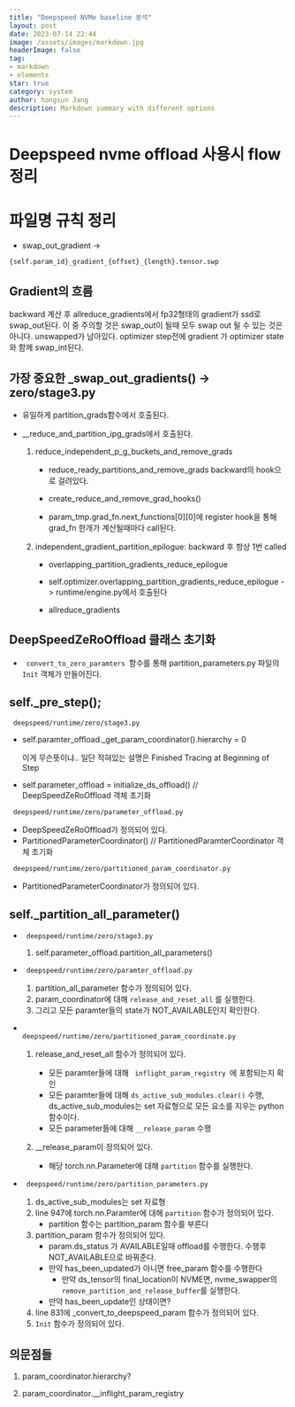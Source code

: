 ```yaml
---
title: "Deepspeed NVMe baseline 분석"
layout: post
date: 2023-07-14 22:44
image: /assets/images/markdown.jpg
headerImage: false
tag:
- markdown
- elements
star: true
category: system
author: hongsun Jang
description: Markdown summary with different options
---
```


# Deepspeed nvme offload 사용시 flow 정리

# 파일명 규칙 정리

- swap_out_gradient -> 
```
{self.param_id}_gradient_{offset}_{length}.tensor.swp
```



## Gradient의 흐름
backward 계산 후 allreduce_gradients에서 fp32형태의 gradient가 ssd로 swap_out된다. 
이 중 주의할 것은 swap_out이 될때 모두 swap out 될 수 있는 것은 아니다. unswapped가 남아있다.
optimizer step전에 gradient 가 optimizer state와 함께 swap_int된다.





## 가장 중요한 _swap_out_gradients() -> zero/stage3.py
- 유일하게 partition_grads함수에서 호출된다. 

- __reduce_and_partition_ipg_grads에서 호출된다.

    1. reduce_independent_p_g_buckets_and_remove_grads
        - reduce_ready_partitions_and_remove_grads
            backward의 hook으로 걸려있다.
        - create_reduce_and_remove_grad_hooks()

        - param_tmp.grad_fn.next_functions[0][0]에 register hook을 통해 grad_fn 한개가 계산될때마다 call된다.

    2. independent_gradient_partition_epilogue: backward 후 항상 1번 called
        - overlapping_partition_gradients_reduce_epilogue

        - self.optimizer.overlapping_partition_gradients_reduce_epilogue -> runtime/engine.py에서 호출된다
    
        - allreduce_gradients




## DeepSpeedZeRoOffload 클래스 초기화
- <code> convert_to_zero_paramters </code>함수를 통해 partition_parameters.py 파일의 <code>Init</code> 객체가 만들어진다.


## self._pre_step();

<code> deepspeed/runtime/zero/stage3.py</code>

- self.paramter_offload._get_param_coordinator().hierarchy = 0

    이게 무슨뜻이냐.. 일단 적혀있는 설명은 Finished Tracing at Beginning of Step

- self.parameter_offload = initialize_ds_offload()
     // DeepSpeedZeRoOffload 객체 초기화

<code> deepspeed/runtime/zero/parameter_offload.py</code>
- DeepSpeedZeRoOffload가 정의되어 있다.
- PartitionedParameterCoordinator() 
    // PartitionedParamterCoordinator 객체 초기화

<code> deepspeed/runtime/zero/partitioned_param_coordinator.py </code>

- PartitionedParameterCoordinator가 정의되어 있다.

## self._partition_all_parameter()

- <code> deepspeed/runtime/zero/stage3.py</code>
    1. self.parameter_offload.partition_all_parameters()

- <code> deepspeed/runtime/zero/paramter_offload.py</code>
    1. partition_all_parameter 함수가 정의되어 있다.
    2. param_coordinator에 대해 <code>release_and_reset_all</code> 를 실행한다.
    3. 그리고 모든 paramter들의 state가 NOT_AVAILABLE인지 확인한다.

- <code> deepspeed/runtime/zero/partitioned_param_coordinate.py</code>
    1. release_and_reset_all 함수가 정의되어 있다.
        - 모든  paramter들에 대해 <code> inflight_param_registry </code>에 포함되는지 확인
        - 모든 paramter들에 대해 <code>ds_active_sub_modules.clear()</code> 수행, ds_active_sub_modules는 set 자료형으로 모든 요소를 지우는 python 함수이다.
        - 모든 parameter들에 대해 <code>__release_param</code> 수행

    2. __release_param이 정의되어 있다.
        - 해당 torch.nn.Parameter에 대해 <code>partition</code> 함수를 실행한다.

- <code> deepspeed/runtime/zero/partition_parameters.py</code>
    1. ds_active_sub_modules는 set 자료형
    2. line 947에 torch.nn.Paramter에 대해 <code>partition</code> 함수가 정의되어 있다.
        - partition 함수는 partition_param 함수를 부른다
    3. partition_param 함수가 정의되어 있다.
        - param.ds_status 가 AVAILABLE일때 offload를 수행한다. 수행후 NOT_AVAILABLE으로 바꿔준다.
        - 만약 has_been_updated가 아니면 free_param 함수를 수행한다
            - 만약 ds_tensor의 final_location이 NVME면, nvme_swapper의 <code>remove_partition_and_release_buffer</code>를 실행한다.
        - 만약 has_been_update인 상태이면?
    2. line 831에 _convert_to_deepspeed_param 함수가 정의되어 있다.
    2. <code>Init</code> 함수가 정의되어 있다.



## 의문점들
1. param_coordinator.hierarchy?

3. param_coordinator.__inflight_param_registry
